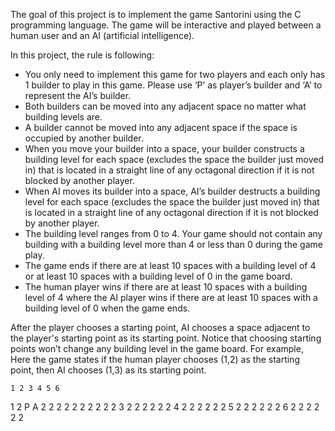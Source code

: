 The goal of this project is to implement the game Santorini using the C programming language. The game will be interactive and played between a human user and an AI (artificial intelligence). 

In this project, the rule is following: 
-  You only need to implement this game for two players and each only has 1 builder to play in this game. Please use ‘P’ as player’s builder and ‘A’ to represent the AI’s builder. 
-  Both builders can be moved into any adjacent space no matter what building levels are.
-  A builder cannot be moved into any adjacent space if the space is occupied by another builder.
-  When you move your builder into a space, your builder constructs a building level for each space (excludes the space the builder just moved in) that is located in a straight line of any octagonal direction if it is not blocked by another player.
-  When AI moves its builder into a space, AI’s builder destructs a building level for each space (excludes the space the builder just moved in) that is located in a straight line of any octagonal direction if it is not blocked by another player.
-  The building level ranges from 0 to  4. Your game should not contain any building with a building level more than 4 or less than 0 during the game play.
-  The game ends if there are at least 10 spaces with a building level of 4 or at least 10 spaces with a building level of 0 in the game board.
-  The human player wins if there are at least 10 spaces with a building level of 4 where the AI player wins if there are at least 10 spaces with a building level of 0 when the game ends.

After the player chooses a starting point, AI chooses a space adjacent to the player's starting point as its starting point. Notice that choosing starting points won’t change any building level in the game board. For example, Here the game states if the human player chooses (1,2) as the starting point, then AI chooses (1,3) as its  starting point. 

    1 2 3 4 5 6
1   2 P A 2 2 2
2   2 2 2 2 2 2
3   2 2 2 2 2 2
4   2 2 2 2 2 2
5   2 2 2 2 2 2
6   2 2 2 2 2 2
